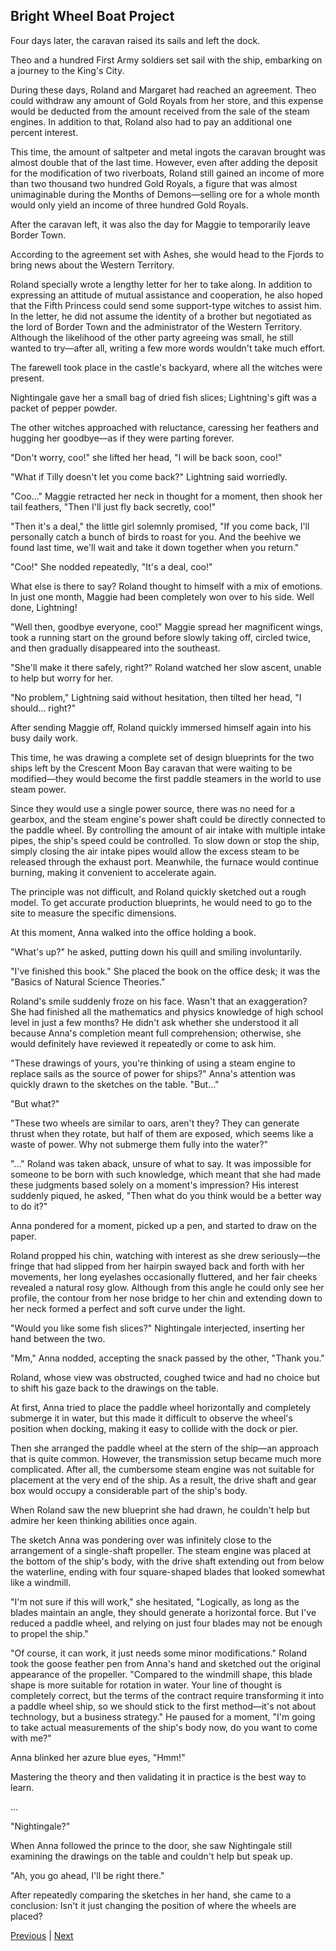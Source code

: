 ## Bright Wheel Boat Project
Four days later, the caravan raised its sails and left the dock.

Theo and a hundred First Army soldiers set sail with the ship, embarking on a journey to the King's City.

During these days, Roland and Margaret had reached an agreement. Theo could withdraw any amount of Gold Royals from her store, and this expense would be deducted from the amount received from the sale of the steam engines. In addition to that, Roland also had to pay an additional one percent interest.

This time, the amount of saltpeter and metal ingots the caravan brought was almost double that of the last time. However, even after adding the deposit for the modification of two riverboats, Roland still gained an income of more than two thousand two hundred Gold Royals, a figure that was almost unimaginable during the Months of Demons—selling ore for a whole month would only yield an income of three hundred Gold Royals.

After the caravan left, it was also the day for Maggie to temporarily leave Border Town.

According to the agreement set with Ashes, she would head to the Fjords to bring news about the Western Territory.

Roland specially wrote a lengthy letter for her to take along. In addition to expressing an attitude of mutual assistance and cooperation, he also hoped that the Fifth Princess could send some support-type witches to assist him. In the letter, he did not assume the identity of a brother but negotiated as the lord of Border Town and the administrator of the Western Territory. Although the likelihood of the other party agreeing was small, he still wanted to try—after all, writing a few more words wouldn't take much effort.

The farewell took place in the castle's backyard, where all the witches were present.

Nightingale gave her a small bag of dried fish slices; Lightning's gift was a packet of pepper powder.



The other witches approached with reluctance, caressing her feathers and hugging her goodbye—as if they were parting forever.

"Don't worry, coo!" she lifted her head, "I will be back soon, coo!"

"What if Tilly doesn't let you come back?" Lightning said worriedly.

"Coo..." Maggie retracted her neck in thought for a moment, then shook her tail feathers, "Then I'll just fly back secretly, coo!"

"Then it's a deal," the little girl solemnly promised, "If you come back, I'll personally catch a bunch of birds to roast for you. And the beehive we found last time, we'll wait and take it down together when you return."

"Coo!" She nodded repeatedly, "It's a deal, coo!"

What else is there to say? Roland thought to himself with a mix of emotions. In just one month, Maggie had been completely won over to his side. Well done, Lightning!

"Well then, goodbye everyone, coo!" Maggie spread her magnificent wings, took a running start on the ground before slowly taking off, circled twice, and then gradually disappeared into the southeast.

"She'll make it there safely, right?" Roland watched her slow ascent, unable to help but worry for her.



"No problem," Lightning said without hesitation, then tilted her head, "I should... right?"



After sending Maggie off, Roland quickly immersed himself again into his busy daily work.



This time, he was drawing a complete set of design blueprints for the two ships left by the Crescent Moon Bay caravan that were waiting to be modified—they would become the first paddle steamers in the world to use steam power.



Since they would use a single power source, there was no need for a gearbox, and the steam engine's power shaft could be directly connected to the paddle wheel. By controlling the amount of air intake with multiple intake pipes, the ship's speed could be controlled. To slow down or stop the ship, simply closing the air intake pipes would allow the excess steam to be released through the exhaust port. Meanwhile, the furnace would continue burning, making it convenient to accelerate again.



The principle was not difficult, and Roland quickly sketched out a rough model. To get accurate production blueprints, he would need to go to the site to measure the specific dimensions.



At this moment, Anna walked into the office holding a book.



"What's up?" he asked, putting down his quill and smiling involuntarily.



"I've finished this book." She placed the book on the office desk; it was the "Basics of Natural Science Theories."



Roland's smile suddenly froze on his face. Wasn't that an exaggeration? She had finished all the mathematics and physics knowledge of high school level in just a few months? He didn't ask whether she understood it all because Anna's completion meant full comprehension; otherwise, she would definitely have reviewed it repeatedly or come to ask him.



"These drawings of yours, you're thinking of using a steam engine to replace sails as the source of power for ships?" Anna's attention was quickly drawn to the sketches on the table. "But..."



"But what?"



"These two wheels are similar to oars, aren't they? They can generate thrust when they rotate, but half of them are exposed, which seems like a waste of power. Why not submerge them fully into the water?"



"..." Roland was taken aback, unsure of what to say. It was impossible for someone to be born with such knowledge, which meant that she had made these judgments based solely on a moment's impression? His interest suddenly piqued, he asked, "Then what do you think would be a better way to do it?"



Anna pondered for a moment, picked up a pen, and started to draw on the paper.



Roland propped his chin, watching with interest as she drew seriously—the fringe that had slipped from her hairpin swayed back and forth with her movements, her long eyelashes occasionally fluttered, and her fair cheeks revealed a natural rosy glow. Although from this angle he could only see her profile, the contour from her nose bridge to her chin and extending down to her neck formed a perfect and soft curve under the light.



"Would you like some fish slices?" Nightingale interjected, inserting her hand between the two.



"Mm," Anna nodded, accepting the snack passed by the other, "Thank you."



Roland, whose view was obstructed, coughed twice and had no choice but to shift his gaze back to the drawings on the table.



At first, Anna tried to place the paddle wheel horizontally and completely submerge it in water, but this made it difficult to observe the wheel's position when docking, making it easy to collide with the dock or pier.



Then she arranged the paddle wheel at the stern of the ship—an approach that is quite common. However, the transmission setup became much more complicated. After all, the cumbersome steam engine was not suitable for placement at the very end of the ship. As a result, the drive shaft and gear box would occupy a considerable part of the ship's body.



When Roland saw the new blueprint she had drawn, he couldn't help but admire her keen thinking abilities once again.



The sketch Anna was pondering over was infinitely close to the arrangement of a single-shaft propeller. The steam engine was placed at the bottom of the ship's body, with the drive shaft extending out from below the waterline, ending with four square-shaped blades that looked somewhat like a windmill.



"I'm not sure if this will work," she hesitated, "Logically, as long as the blades maintain an angle, they should generate a horizontal force. But I've reduced a paddle wheel, and relying on just four blades may not be enough to propel the ship."



"Of course, it can work, it just needs some minor modifications." Roland took the goose feather pen from Anna's hand and sketched out the original appearance of the propeller. "Compared to the windmill shape, this blade shape is more suitable for rotation in water. Your line of thought is completely correct, but the terms of the contract require transforming it into a paddle wheel ship, so we should stick to the first method—it's not about technology, but a business strategy." He paused for a moment, "I'm going to take actual measurements of the ship's body now, do you want to come with me?"



Anna blinked her azure blue eyes, "Hmm!"



Mastering the theory and then validating it in practice is the best way to learn.



...



"Nightingale?" 

When Anna followed the prince to the door, she saw Nightingale still examining the drawings on the table and couldn't help but speak up.

"Ah, you go ahead, I'll be right there."

After repeatedly comparing the sketches in her hand, she came to a conclusion: Isn't it just changing the position of where the wheels are placed?





[Previous](CH0212.md) | [Next](CH0214.md)
